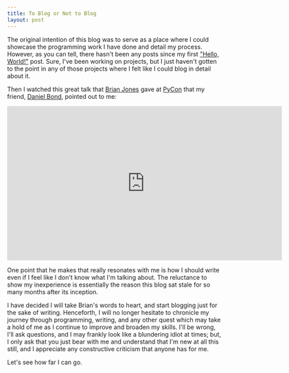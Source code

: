 ```yaml
---
title: To Blog or Not to Blog
layout: post
---
```



The original intention of this blog was to serve as a place where I could
showcase the programming work I have done and detail my process. However, as
you can tell, there hasn't been any posts since my first ["Hello,
World!"](/2012/12/03/hello-world) post. Sure, I've been working on projects, but I
just haven't gotten to the point in any of those projects where I felt like I
could blog in detail about it.

Then I watched this great talk that [Brian
Jones](http://pyvideo.org/speaker/352/brian-k-jones) gave at
[PyCon](http://pycon.org) that my friend, [Daniel Bond](http://dbond.cc/),
pointed out to me:

<div class="video-container"><iframe width="640" height="360"
src="http://www.youtube.com/embed/BBfW3m3TK0w?feature=player_embedded"
frameborder="0" allowfullscreen></iframe></div>

One point that he makes that really resonates with me is how I should write
even if I feel like I don't know what I'm talking about. The reluctance to show
my inexperience is essentially the reason this blog sat stale for so many
months after its inception.

I have decided I will take Brian's words to heart, and start blogging just for
the sake of writing. Henceforth, I will no longer hesitate to chronicle my
journey through programming, writing, and any other quest which may take a hold
of me as I continue to improve and broaden my skills. I'll be wrong, I'll ask
questions, and I may frankly look like a blundering idiot at times; but, I only
ask that you just bear with me and understand that I'm new at all this still,
and I appreciate any constructive criticism that anyone has for me.

Let's see how far I can go.
